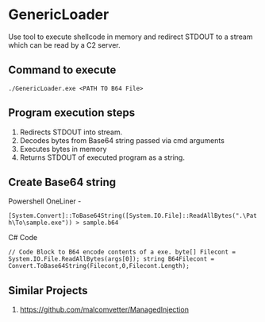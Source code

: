 # GenericLoader

Use tool to execute shellcode in memory and redirect STDOUT to a stream which can be read by a C2 server.

## Command to execute

`./GenericLoader.exe <PATH TO B64 File>`


## Program execution steps

1. Redirects STDOUT into stream.
2. Decodes bytes from Base64 string passed via cmd arguments
3. Executes bytes in memory
4. Returns STDOUT of executed program as a string.

## Create Base64 string

Powershell OneLiner -

`[System.Convert]::ToBase64String([System.IO.File]::ReadAllBytes(".\Path\To\sample.exe")) > sample.b64`

C# Code

`// Code Block to B64 encode contents of a exe.
byte[] Filecont = System.IO.File.ReadAllBytes(args[0]);
string B64Filecont = Convert.ToBase64String(Filecont,0,Filecont.Length);`



## Similar Projects

1. https://github.com/malcomvetter/ManagedInjection
